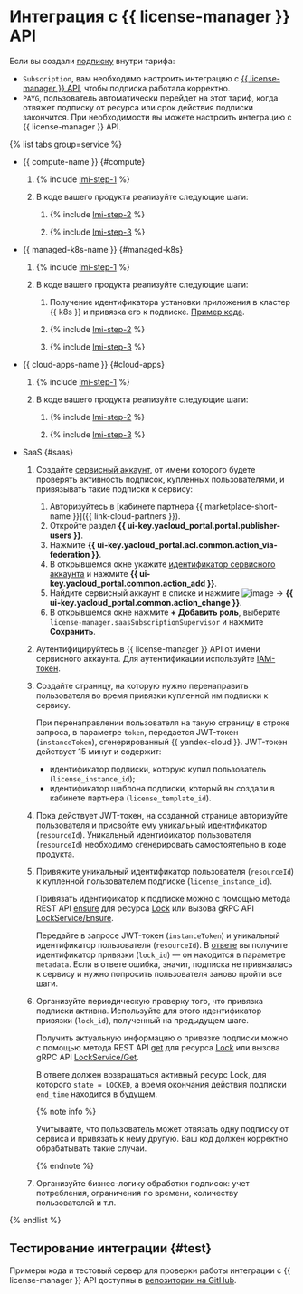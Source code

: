# Интеграция с {{ license-manager }} API

Если вы создали [подписку](../concepts/subscription.md) внутри тарифа:
* `Subscription`, вам необходимо настроить интеграцию с [{{ license-manager }} API](../license-manager/api-ref/index.md), чтобы подписка работала корректно.
* `PAYG`, пользователь автоматически перейдет на этот тариф, когда отвяжет подписку от ресурса или срок действия подписки закончится. При необходимости вы можете настроить интеграцию с {{ license-manager }} API.

{% list tabs group=service %}

- {{ compute-name }} {#compute}

    1. {% include [lmi-step-1](../../_includes/marketplace/lmi-step-1.md) %}

    1. В коде вашего продукта реализуйте следующие шаги:

        1. {% include [lmi-step-2](../../_includes/marketplace/lmi-step-2.md) %}

        1. {% include [lmi-step-3](../../_includes/marketplace/lmi-step-3.md) %}

- {{ managed-k8s-name }} {#managed-k8s}

    1. {% include [lmi-step-1](../../_includes/marketplace/lmi-step-1.md) %}

    1. В коде вашего продукта реализуйте следующие шаги:

        1. Получение идентификатора установки приложения в кластер {{ k8s }} и привязка его к подписке. [Пример кода](https://github.com/yandex-cloud-examples/yc-marketplace-k8s-check-licenses/tree/main).

        1. {% include [lmi-step-2](../../_includes/marketplace/lmi-step-2.md) %}

        1. {% include [lmi-step-3](../../_includes/marketplace/lmi-step-3.md) %}

- {{ cloud-apps-name }} {#cloud-apps}

    1. {% include [lmi-step-1](../../_includes/marketplace/lmi-step-1.md) %}

    1. В коде вашего продукта реализуйте следующие шаги:

        1. {% include [lmi-step-2](../../_includes/marketplace/lmi-step-2.md) %}

        1. {% include [lmi-step-3](../../_includes/marketplace/lmi-step-3.md) %}

- SaaS {#saas}
    
    1. Создайте [сервисный аккаунт](../../iam/operations/sa/create.md), от имени которого будете проверять активность подписок, купленных пользователями, и привязывать такие подписки к сервису:
        1. Авторизуйтесь в [кабинете партнера {{ marketplace-short-name }}]({{ link-cloud-partners }}).
        1. Откройте раздел **{{ ui-key.yacloud_portal.portal.publisher-users }}**.
        1. Нажмите **{{ ui-key.yacloud_portal.acl.common.action_via-federation }}**.
        1. В открывшемся окне укажите [идентификатор сервисного аккаунта](../../iam/operations/sa/get-id.md) и нажмите **{{ ui-key.yacloud_portal.common.action_add }}**.
        1. Найдите сервисный аккаунт в списке и нажмите ![image](../../_assets/marketplace/three_dots.png) → **{{ ui-key.yacloud_portal.common.action_change }}**.
        1. В открывшемся окне нажмите **+ Добавить роль**, выберите `license-manager.saasSubscriptionSupervisor` и нажмите **Сохранить**.
    
    1. Аутентифицируйтесь в {{ license-manager }} API от имени сервисного аккаунта. Для аутентификации используйте [IAM-токен](../../iam/concepts/authorization/iam-token.md).

    1. Создайте страницу, на которую нужно перенаправить пользователя во время привязки купленной им подписки к сервису.

        При перенаправлении пользователя на такую страницу в строке запроса, в параметре `token`, передается JWT-токен (`instanceToken`), сгенерированный {{ yandex-cloud }}. JWT-токен действует 15 минут и содержит:
        * идентификатор подписки, которую купил пользователь (`license_instance_id`);
        * идентификатор шаблона подписки, который вы создали в кабинете партнера (`license_template_id`).

    1. Пока действует JWT-токен, на созданной странице авторизуйте пользователя и присвойте ему уникальный идентификатор (`resourceId`). Уникальный идентификатор пользователя (`resourceId`) необходимо сгенерировать самостоятельно в коде продукта.

    1. Привяжите уникальный идентификатор пользователя (`resourceId`) к купленной пользователем подписке (`license_instance_id`).

        Привязать идентификатор к подписке можно с помощью метода REST API [ensure](../license-manager/saas/api-ref/Lock/ensure.md) для ресурса [Lock](../license-manager/saas/api-ref/Lock/index.md) или вызова gRPC API [LockService/Ensure](../license-manager/saas/api-ref/grpc/lock_service.md#Ensure).

        Передайте в запросе JWT-токен (`instanceToken`) и уникальный идентификатор пользователя (`resourceId`). В [ответе](../license-manager/saas/api-ref/Lock/ensure.md#responses) вы получите идентификатор привязки (`lock_id`) — он находится в параметре `metadata`. Если в ответе ошибка, значит, подписка не привязалась к сервису и нужно попросить пользователя заново пройти все шаги.

    1. Организуйте периодическую проверку того, что привязка подписки активна. Используйте для этого идентификатор привязки (`lock_id`), полученный на предыдущем шаге.

       Получить актуальную информацию о привязке подписки можно с помощью метода REST API [get](../license-manager/saas/api-ref/Lock/get.md) для ресурса [Lock](../license-manager/saas/api-ref/Lock/index.md) или вызова gRPC API [LockService/Get](../license-manager/saas/api-ref/grpc/lock_service.md#Get).

       В ответе должен возвращаться активный ресурс Lock, для которого `state = LOCKED`, а время окончания действия подписки `end_time` находится в будущем.

       {% note info %}

       Учитывайте, что пользователь может отвязать одну подписку от сервиса и привязать к нему другую. Ваш код должен корректно обрабатывать такие случаи.

       {% endnote %}

    1. Организуйте бизнес-логику обработки подписок: учет потребления, ограничения по времени, количеству пользователей и т.п.

{% endlist %}

## Тестирование интеграции {#test}

Примеры кода и тестовый сервер для проверки работы интеграции с {{ license-manager }} API доступны в [репозитории на GitHub](https://github.com/yandex-cloud-examples/yc-marketplace-api-usage-examples/blob/main/licensemanager/README.md).
